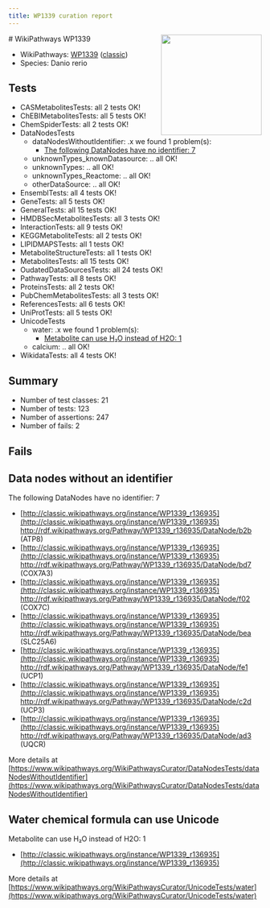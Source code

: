 ```yaml
---
title: WP1339 curation report
---
```


<img style="float: right; width: 200px" src="https://upload.wikimedia.org/wikipedia/commons/thumb/8/83/Wplogo_with_text_500.png/640px-Wplogo_with_text_500.png" />
# WikiPathways WP1339

* WikiPathways: [WP1339](https://wikipathways.org/pathways/WP1339) ([classic](https://classic.wikipathways.org/instance/WP1339))
* Species: Danio rerio
## Tests
* CASMetabolitesTests: all 2 tests OK!
* ChEBIMetabolitesTests: all 5 tests OK!
* ChemSpiderTests: all 2 tests OK!
* DataNodesTests
    * dataNodesWithoutIdentifier: .x we found 1 problem(s):
        * [The following DataNodes have no identifier: 7](#d2d32fa6)
    * unknownTypes_knownDatasource: .. all OK!
    * unknownTypes: .. all OK!
    * unknownTypes_Reactome: .. all OK!
    * otherDataSource: .. all OK!
* EnsemblTests: all 4 tests OK!
* GeneTests: all 5 tests OK!
* GeneralTests: all 15 tests OK!
* HMDBSecMetabolitesTests: all 3 tests OK!
* InteractionTests: all 9 tests OK!
* KEGGMetaboliteTests: all 2 tests OK!
* LIPIDMAPSTests: all 1 tests OK!
* MetaboliteStructureTests: all 1 tests OK!
* MetabolitesTests: all 15 tests OK!
* OudatedDataSourcesTests: all 24 tests OK!
* PathwayTests: all 8 tests OK!
* ProteinsTests: all 2 tests OK!
* PubChemMetabolitesTests: all 3 tests OK!
* ReferencesTests: all 6 tests OK!
* UniProtTests: all 5 tests OK!
* UnicodeTests
    * water: .x we found 1 problem(s):
        * [Metabolite can use H₂O instead of H2O: 1](#a680b2d0)
    * calcium: .. all OK!
* WikidataTests: all 4 tests OK!


## Summary

* Number of test classes: 21
* Number of tests: 123
* Number of assertions: 247
* Number of fails: 2

## Fails

<a name="d2d32fa6" />

## Data nodes without an identifier

The following DataNodes have no identifier: 7

* [http://classic.wikipathways.org/instance/WP1339_r136935](http://classic.wikipathways.org/instance/WP1339_r136935) http://rdf.wikipathways.org/Pathway/WP1339_r136935/DataNode/b2b (ATP8)
* [http://classic.wikipathways.org/instance/WP1339_r136935](http://classic.wikipathways.org/instance/WP1339_r136935) http://rdf.wikipathways.org/Pathway/WP1339_r136935/DataNode/bd7 (COX7A3)
* [http://classic.wikipathways.org/instance/WP1339_r136935](http://classic.wikipathways.org/instance/WP1339_r136935) http://rdf.wikipathways.org/Pathway/WP1339_r136935/DataNode/f02 (COX7C)
* [http://classic.wikipathways.org/instance/WP1339_r136935](http://classic.wikipathways.org/instance/WP1339_r136935) http://rdf.wikipathways.org/Pathway/WP1339_r136935/DataNode/bea (SLC25A6)
* [http://classic.wikipathways.org/instance/WP1339_r136935](http://classic.wikipathways.org/instance/WP1339_r136935) http://rdf.wikipathways.org/Pathway/WP1339_r136935/DataNode/fe1 (UCP1)
* [http://classic.wikipathways.org/instance/WP1339_r136935](http://classic.wikipathways.org/instance/WP1339_r136935) http://rdf.wikipathways.org/Pathway/WP1339_r136935/DataNode/c2d (UCP3)
* [http://classic.wikipathways.org/instance/WP1339_r136935](http://classic.wikipathways.org/instance/WP1339_r136935) http://rdf.wikipathways.org/Pathway/WP1339_r136935/DataNode/ad3 (UQCR)


More details at [https://www.wikipathways.org/WikiPathwaysCurator/DataNodesTests/dataNodesWithoutIdentifier](https://www.wikipathways.org/WikiPathwaysCurator/DataNodesTests/dataNodesWithoutIdentifier)

<a name="a680b2d0" />

## Water chemical formula can use Unicode

Metabolite can use H₂O instead of H2O: 1

* [http://classic.wikipathways.org/instance/WP1339_r136935](http://classic.wikipathways.org/instance/WP1339_r136935)


More details at [https://www.wikipathways.org/WikiPathwaysCurator/UnicodeTests/water](https://www.wikipathways.org/WikiPathwaysCurator/UnicodeTests/water)

